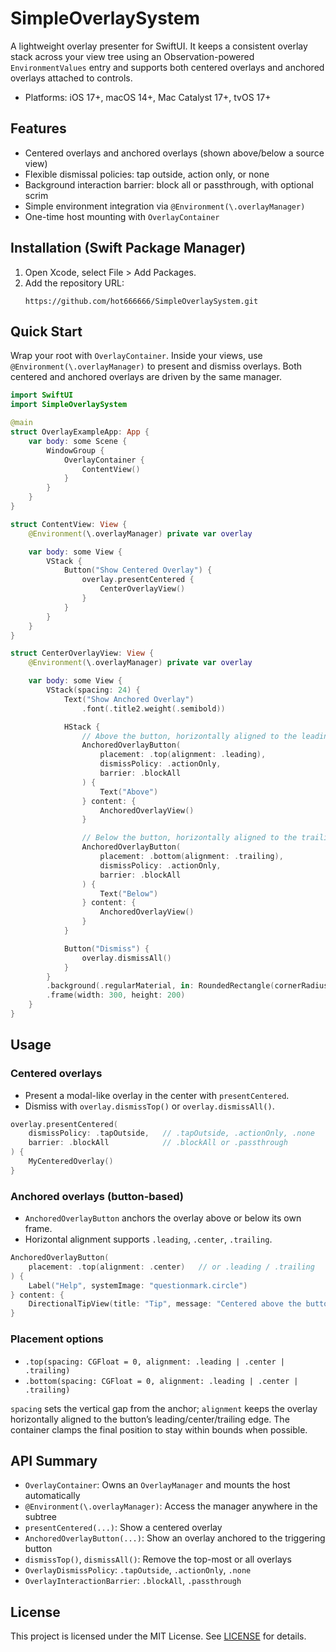 # SimpleOverlaySystem

A lightweight overlay presenter for SwiftUI. It keeps a consistent overlay stack across your view tree using an Observation-powered `EnvironmentValues` entry and supports both centered overlays and anchored overlays attached to controls.

- Platforms: iOS 17+, macOS 14+, Mac Catalyst 17+, tvOS 17+

## Features

- Centered overlays and anchored overlays (shown above/below a source view)
- Flexible dismissal policies: tap outside, action only, or none
- Background interaction barrier: block all or passthrough, with optional scrim
- Simple environment integration via `@Environment(\.overlayManager)`
- One-time host mounting with `OverlayContainer`

## Installation (Swift Package Manager)

1. Open Xcode, select File > Add Packages.
2. Add the repository URL:
   ```plain
   https://github.com/hot666666/SimpleOverlaySystem.git
   ```

## Quick Start

Wrap your root with `OverlayContainer`. Inside your views, use `@Environment(\.overlayManager)` to present and dismiss overlays. Both centered and anchored overlays are driven by the same manager.

```swift
import SwiftUI
import SimpleOverlaySystem

@main
struct OverlayExampleApp: App {
    var body: some Scene {
        WindowGroup {
            OverlayContainer {
                ContentView()
            }
        }
    }
}

struct ContentView: View {
    @Environment(\.overlayManager) private var overlay

    var body: some View {
        VStack {
            Button("Show Centered Overlay") {
                overlay.presentCentered {
                    CenterOverlayView()
                }
            }
        }
    }
}

struct CenterOverlayView: View {
    @Environment(\.overlayManager) private var overlay

    var body: some View {
        VStack(spacing: 24) {
            Text("Show Anchored Overlay")
                .font(.title2.weight(.semibold))

            HStack {
                // Above the button, horizontally aligned to the leading edge
                AnchoredOverlayButton(
                    placement: .top(alignment: .leading),
                    dismissPolicy: .actionOnly,
                    barrier: .blockAll
                ) {
                    Text("Above")
                } content: {
                    AnchoredOverlayView()
                }

                // Below the button, horizontally aligned to the trailing edge
                AnchoredOverlayButton(
                    placement: .bottom(alignment: .trailing),
                    dismissPolicy: .actionOnly,
                    barrier: .blockAll
                ) {
                    Text("Below")
                } content: {
                    AnchoredOverlayView()
                }
            }

            Button("Dismiss") {
                overlay.dismissAll()
            }
        }
        .background(.regularMaterial, in: RoundedRectangle(cornerRadius: 18, style: .continuous))
        .frame(width: 300, height: 200)
    }
}
```

## Usage

### Centered overlays

- Present a modal-like overlay in the center with `presentCentered`.
- Dismiss with `overlay.dismissTop()` or `overlay.dismissAll()`.

```swift
overlay.presentCentered(
    dismissPolicy: .tapOutside,   // .tapOutside, .actionOnly, .none
    barrier: .blockAll            // .blockAll or .passthrough
) {
    MyCenteredOverlay()
}
```

### Anchored overlays (button-based)

- `AnchoredOverlayButton` anchors the overlay above or below its own frame.
- Horizontal alignment supports `.leading`, `.center`, `.trailing`.

```swift
AnchoredOverlayButton(
    placement: .top(alignment: .center)   // or .leading / .trailing
) {
    Label("Help", systemImage: "questionmark.circle")
} content: {
    DirectionalTipView(title: "Tip", message: "Centered above the button.")
}
```

### Placement options

- `.top(spacing: CGFloat = 0, alignment: .leading | .center | .trailing)`
- `.bottom(spacing: CGFloat = 0, alignment: .leading | .center | .trailing)`

`spacing` sets the vertical gap from the anchor; `alignment` keeps the overlay horizontally aligned to the button’s leading/center/trailing edge. The container clamps the final position to stay within bounds when possible.

## API Summary

- `OverlayContainer`: Owns an `OverlayManager` and mounts the host automatically
- `@Environment(\.overlayManager)`: Access the manager anywhere in the subtree
- `presentCentered(...)`: Show a centered overlay
- `AnchoredOverlayButton(...)`: Show an overlay anchored to the triggering button
- `dismissTop()`, `dismissAll()`: Remove the top-most or all overlays
- `OverlayDismissPolicy`: `.tapOutside`, `.actionOnly`, `.none`
- `OverlayInteractionBarrier`: `.blockAll`, `.passthrough`

## License

This project is licensed under the MIT License. See [LICENSE](LICENSE) for details.

